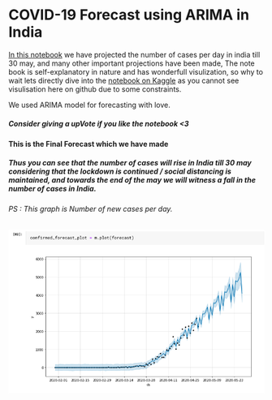 # COVID-19 Forecast using ARIMA in India
 
[In this notebook](https://github.com/sidoff8/Covid-19-in-India/blob/master/Corona%20Cases%20in%20India-Analysis%20.ipynb) we have projected the number of cases per day in india till 30 may, and many other important projections have been made, The note book is self-explanatory in nature and has wonderfull visulization, so why to wait lets directly dive into the [notebook on Kaggle](https://www.kaggle.com/bhrt97/corona-cases-in-india-analysis) as you cannot see visulisation here on github due to some constraints.

We used ARIMA model for forecasting with love.

##### Consider giving a upVote if you like the notebook <3

#### This is the Final Forecast which we have made 
##### Thus you can see that the number of cases will rise in India till 30 may considering that the lockdown is continued / social distancing is maintained, and towards the end of the may we will witness a fall in the number of cases in India.

###### PS : This graph is Number of new cases per day.
![](till_may_30.png)

